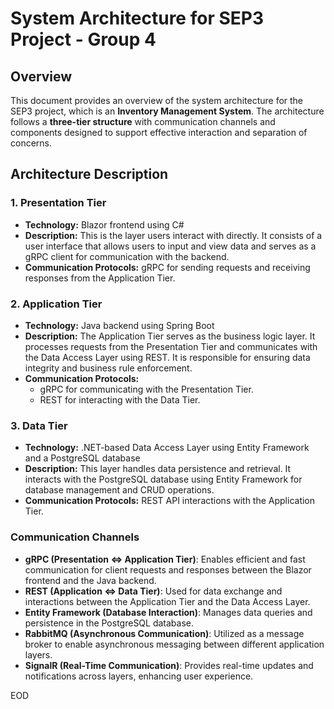 # System Architecture for SEP3 Project - Group 4

## Overview

This document provides an overview of the system architecture for the SEP3 project, which is an **Inventory Management System**. 
The architecture follows a **three-tier structure** with communication channels and components designed to support effective interaction and separation of concerns.

## Architecture Description

### 1. Presentation Tier
- **Technology:** Blazor frontend using C#
- **Description:** This is the layer users interact with directly. It consists of a user interface that allows users to input and view data and serves as a gRPC client for communication with the backend.
- **Communication Protocols:** gRPC for sending requests and receiving responses from the Application Tier.

### 2. Application Tier
- **Technology:** Java backend using Spring Boot
- **Description:** The Application Tier serves as the business logic layer. It processes requests from the Presentation Tier and communicates with the Data Access Layer using REST. It is responsible for ensuring data integrity and business rule enforcement.
- **Communication Protocols:** 
  - gRPC for communicating with the Presentation Tier.
  - REST for interacting with the Data Tier.

### 3. Data Tier
- **Technology:** .NET-based Data Access Layer using Entity Framework and a PostgreSQL database
- **Description:** This layer handles data persistence and retrieval. It interacts with the PostgreSQL database using Entity Framework for database management and CRUD operations.
- **Communication Protocols:** REST API interactions with the Application Tier.

### Communication Channels
- **gRPC (Presentation ⇔ Application Tier)**: Enables efficient and fast communication for client requests and responses between the Blazor frontend and the Java backend.
- **REST (Application ⇔ Data Tier)**: Used for data exchange and interactions between the Application Tier and the Data Access Layer.
- **Entity Framework (Database Interaction)**: Manages data queries and persistence in the PostgreSQL database.
- **RabbitMQ (Asynchronous Communication)**: Utilized as a message broker to enable asynchronous messaging between different application layers.
- **SignalR (Real-Time Communication)**: Provides real-time updates and notifications across layers, enhancing user experience.

EOD
